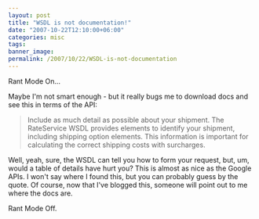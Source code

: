 ```yaml
---
layout: post
title: "WSDL is not documentation!"
date: "2007-10-22T12:10:00+06:00"
categories: misc 
tags: 
banner_image: 
permalink: /2007/10/22/WSDL-is-not-documentation
---
```


Rant Mode On...

Maybe I'm not smart enough - but it really bugs me to download docs and see this in terms of the API:

<blockquote>
Include as much detail as possible about your shipment. The RateService WSDL provides elements to identify your shipment, including shipping option elements. This information is important for calculating the correct shipping costs with surcharges.
</blockquote>

Well, yeah, sure, the WSDL can tell you how to form your request, but, um, would a table of details have hurt you? This is almost as nice as the Google APIs. I won't say where I found this, but you can probably guess by the quote. Of course, now that I've blogged this, someone will point out to me where the docs are.

Rant Mode Off.